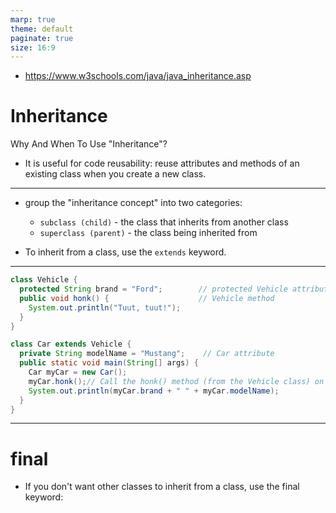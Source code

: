 ```yaml
---
marp: true
theme: default
paginate: true
size: 16:9
---
```


- https://www.w3schools.com/java/java_inheritance.asp

# Inheritance

Why And When To Use "Inheritance"?

- It is useful for code reusability: reuse attributes and methods of an existing class when you create a new class.

---

- group the "inheritance concept" into two categories:

  - `subclass (child)` - the class that inherits from another class
  - `superclass (parent)` - the class being inherited from

- To inherit from a class, use the `extends` keyword.

---

```java
class Vehicle {
  protected String brand = "Ford";        // protected Vehicle attribute
  public void honk() {                    // Vehicle method
    System.out.println("Tuut, tuut!");
  }
}

class Car extends Vehicle {
  private String modelName = "Mustang";    // Car attribute
  public static void main(String[] args) {
    Car myCar = new Car();
    myCar.honk();// Call the honk() method (from the Vehicle class) on the myCar object
    System.out.println(myCar.brand + " " + myCar.modelName);
  }
}
```

---

# final

- If you don't want other classes to inherit from a class, use the final keyword:
